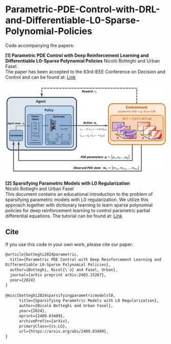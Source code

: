 # Parametric-PDE-Control-with-DRL-and-Differentiable-L0-Sparse-Polynomial-Policies

Code accompanying the papers:

**[1] Parametric PDE Control with Deep Reinforcement Learning and Differentiable L0-Sparse Polynomial Policies**
Nicolò Botteghi and Urban Fasel. \
The paper has been accepted to the 63rd IEEE Conference on Decision and Control and can be found at: [Link](https://arxiv.org/pdf/2403.15267)

![alt text](Figure1.png)

**[2] Sparsifying Parametric Models with L0 Regularization** \
Nicolò Botteghi and Urban Fasel \
This document contains an educational introduction to the problem of sparsifying parametric models with L0 regularization. We utilize this approach together with dictionary learning to learn sparse polynomial policies for deep reinforcement learning to control parametric partial differential equations. 
The tutorial can be found at: [Link](https://arxiv.org/pdf/2409.03489)

## Cite
If you use this code in your own work, please cite our paper:
```
@article{botteghi2024parametric,
  title={Parametric PDE Control with Deep Reinforcement Learning and Differentiable L0-Sparse Polynomial Policies},
  author={Botteghi, Nicol{\`o} and Fasel, Urban},
  journal={arXiv preprint arXiv:2403.15267},
  year={2024}
}

@misc{botteghi2024sparsifyingparametricmodelsl0,
      title={Sparsifying Parametric Models with L0 Regularization}, 
      author={Nicolò Botteghi and Urban Fasel},
      year={2024},
      eprint={2409.03489},
      archivePrefix={arXiv},
      primaryClass={cs.LG},
      url={https://arxiv.org/abs/2409.03489}, 
}
```

